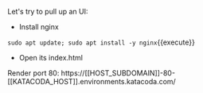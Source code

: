 Let's try to pull up an UI:

* Install nginx

`sudo apt update; sudo apt install -y nginx`{{execute}}

* Open its index.html

Render port 80: https://[[HOST_SUBDOMAIN]]-80-[[KATACODA_HOST]].environments.katacoda.com/
